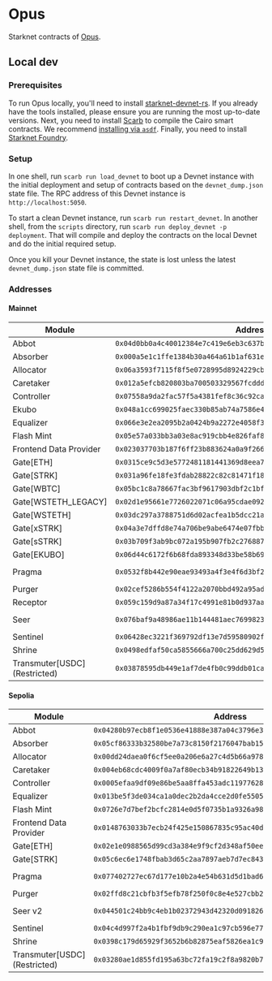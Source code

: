 # Opus

Starknet contracts of [Opus](https://opus.money).

## Local dev

### Prerequisites

To run Opus locally, you'll need to install [starknet-devnet-rs](https://github.com/0xSpaceShard/starknet-devnet-rs). If you already have the tools installed, please ensure you are running the most up-to-date versions. Next, you need to install [Scarb](https://docs.swmansion.com/scarb/docs.html) to compile the Cairo smart contracts. We recommend [installing via `asdf`](https://docs.swmansion.com/scarb/download.html#install-via-asdf). Finally, you need to install [Starknet Foundry](https://github.com/foundry-rs/starknet-foundry).

### Setup

In one shell, run `scarb run load_devnet` to boot up a Devnet instance with the initial deployment and setup of contracts based on the `devnet_dump.json` state file. The RPC address of this Devnet instance is `http://localhost:5050`.

To start a clean Devnet instance, run `scarb run restart_devnet`. In another shell, from the `scripts` directory, run `scarb run deploy_devnet -p deployment`. That will compile and deploy the contracts on the local Devnet and do the initial required setup.

Once you kill your Devnet instance, the state is lost unless the latest `devnet_dump.json` state file is committed. 

### Addresses

#### Mainnet

| Module | Address | Version |
| ------ | ------- | ------- |
| Abbot       | `0x04d0bb0a4c40012384e7c419e6eb3c637b28e8363fb66958b60d90505b9c072f` | `v1.0.0` |
| Absorber    | `0x000a5e1c1ffe1384b30a464a61b1af631e774ec52c0e7841b9b5f02c6a729bc0` | `v1.0.0` |
| Allocator   | `0x06a3593f7115f8f5e0728995d8924229cb1c4109ea477655bad281b36a760f41` | `v1.0.0` |
| Caretaker   | `0x012a5efcb820803ba700503329567fcdddd7731e0d05e06217ed1152f956dbb0` | `v1.0.0` |
| Controller  | `0x07558a9da2fac57f5a4381fef8c36c92ca66adc20978063982382846f72a4448` | `v1.0.0` |
| Ekubo       | `0x048a1cc699025faec330b85ab74a7586e424206a481daed14160982b57567cce` | `v1.1.0` |
| Equalizer   | `0x066e3e2ea2095b2a0424b9a2272e4058f30332df5ff226518d19c20d3ab8e842` | `v1.0.0` |
| Flash Mint  | `0x05e57a033bb3a03e8ac919cbb4e826faf8f3d6a58e76ff7a13854ffc78264681` | `v1.0.0` |
| Frontend Data Provider | `0x023037703b187f6ff23b883624a0a9f266c9d44671e762048c70100c2f128ab9` | `v1.1.0` |
| Gate[ETH]   | `0x0315ce9c5d3e5772481181441369d8eea74303b9710a6c72e3fcbbdb83c0dab1` | `v1.0.0` |
| Gate[STRK]  | `0x031a96fe18fe3fdab28822c82c81471f1802800723c8f3e209f1d9da53bc637d` | `v1.0.0` |
| Gate[WBTC]  | `0x05bc1c8a78667fac3bf9617903dbf2c1bfe3937e1d37ada3d8b86bf70fb7926e` | `v1.0.0` |
| Gate[WSTETH_LEGACY] | `0x02d1e95661e7726022071c06a95cdae092595954096c373cde24a34bb3984cbf` | `v1.0.0` |
| Gate[WSTETH] | `0x03dc297a3788751d6d02acfea1b5dcc21a0eee1d34317a91aea2fbd49113ea58` | `v1.0.0` |
| Gate[xSTRK] | `0x04a3e7dffd8e74a706be9abe6474e07fbbcf41e1be71387514c4977d54dbc428` | `v1.0.0` |
| Gate[sSTRK] | `0x03b709f3ab9bc072a195b907fb2c27688723b6e4abb812a8941def819f929bd8` | `v1.0.0` |
| Gate[EKUBO] | `0x06d44c6172f6b68fda893348d33be58b69f0add83ed480d1192d19bc4188c8f6` | `v1.0.0` |
| Pragma      | `0x0532f8b442e90eae93493a4f3e4f6d3bf2579e56a75238b786a5e90cb82fdfe9` | `v1.1.0` as `pragma_v2` |
| Purger      | `0x02cef5286b554f4122a2070bbd492a95ad810774903c92633979ed54d51b04ca` | `v1.1.0` |
| Receptor    | `0x059c159d9a87a34f17c4991e81b0d937aaf86a29f682ce0951536265bd6a1678` | `v1.1.0` |
| Seer        | `0x076baf9a48986ae11b144481aec7699823d7ebc5843f30cf47b053ebfe579824` | `v1.1.0` as `seer_v2` |
| Sentinel    | `0x06428ec3221f369792df13e7d59580902f1bfabd56a81d30224f4f282ba380cd` | `v1.0.0` |
| Shrine      | `0x0498edfaf50ca5855666a700c25dd629d577eb9afccdf3b5977aec79aee55ada` | `v1.0.0` |
| Transmuter[USDC] (Restricted) | `0x03878595db449e1af7de4fb0c99ddb01cac5f23f9eb921254f4b0723a64a23cb` | `v1.0.0` |


#### Sepolia

| Module | Address | Version |
| ------ | ------- | ------- |
| Abbot       | `0x04280b97ecb8f1e0536e41888e387a04c3796e393f7086e5e24d61614927bc30` | `v1.0.0` |
| Absorber    | `0x05cf86333b32580be7a73c8150f2176047bab151df7506b6e30217594798fab5` | `v1.0.0` |
| Allocator   | `0x00dd24daea0f6cf5ee0a206e6a27c4d5b66a978f19e3a4877de23ab5a76f905d` | `v1.0.0` |
| Caretaker   | `0x004eb68cdc4009f0a7af80ecb34b91822649b139713e7e9eb9b11b10ee47aada` | `v1.0.0` |
| Controller  | `0x0005efaa9df09e86be5aa8ffa453adc11977628ddc0cb493625ca0f3caaa94b2` | `v1.0.0` |
| Equalizer   | `0x013be5f3de034ca1a0dec2b2da4cce2d0fe5505511cbea7a309979c45202d052` | `v1.0.0` |
| Flash Mint  | `0x0726e7d7bef2bcfc2814e0d5f0735b1a9326a98f2307a5edfda8db82d60d3f5f` | `v1.0.0` |
| Frontend Data Provider | `0x0148763033b7ecb24f425e150867835c95ac40dfd7bc8b1ff26dd4c3fed59fce` | `v1.0.0` |
| Gate[ETH]   | `0x02e1e0988565d99cd3a384e9f9cf2d348af50ee1ad549880aa37ba625e8c98d6` | `v1.0.0` |
| Gate[STRK]  | `0x05c6ec6e1748fbab3d65c2aa7897aeb7d7ec843331c1a469666e162da735fd5f` | `v1.0.0` |
| Pragma      | `0x077402727ec67d177e10b2a4e54b631d5d1bad6dc0dda08cd15c7f179aede624` | `v1.1.0` as `pragma_v2` |
| Purger      | `0x02ffd8c21cbfb3f5efb78f250f0c8e4e527cbb264e2d6e8f2731cb594d2ed81c` | `v1.1.0` |
| Seer v2     | `0x044501c24bb9c4eb1b02372943d42320d091826e7b047c23132b427a2b8b7696` | `v1.1.0` as `seer_v2` |
| Sentinel    | `0x04c4d997f2a4b1fbf9db9c290ea1c97cb596e7765e058978b25683efd88e586d` | `v1.0.0` |
| Shrine      | `0x0398c179d65929f3652b6b82875eaf5826ea1c9a9dd49271e0d749328186713e` | `v1.0.0` |
| Transmuter[USDC] (Restricted) | `0x03280ae1d855fd195a63bc72fa19c2f8a9820b7871f34eff13e3841ff7388c81` | `v1.0.0` |